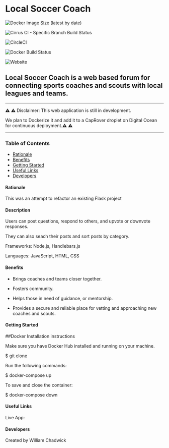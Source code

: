 <!-- Headings -->
# **Local Soccer Coach**

![Docker Image Size (latest by date)](https://img.shields.io/docker/image-size/teknofage/Local-Soccer-Coach-Node?sort=date&style=for-the-badge)

![Cirrus CI - Specific Branch Build Status](https://img.shields.io/cirrus/github/teknofage/Local-Soccer-Coach-Node?style=for-the-badge)

![CircleCI](https://img.shields.io/circleci/build/github/teknofage/Local-Soccer-Coach-Node?/)

![Docker Build Status](https://img.shields.io/docker/build/teknofage/Local-Soccer-Coach-Node?style=for-the-badge)

![Website](https://img.shields.io/website?down_color=light%20grey&down_message=offline&style=for-the-badge&up_color=green&up_message=online&url=https%3A%2F%2Freddit-clone.dev.teknofage.com)

## Local Soccer Coach is a web based forum for connecting sports coaches and scouts with local leagues and teams.

___

⚠️ ⚠️ Disclaimer: This web application is still in development. 

We plan to Dockerize it and add it to a CapRover droplet on Digital Ocean for continuous deployment.⚠️ ⚠️ 
___


### Table of Contents

* [Rationale](#Rationale)
* [Benefits](#Benefits)
* [Getting Started](#Getting_Started)
* [Useful Links](#Useful_Links)
* [Developers](#Developers)


#### Rationale

This was an attempt to refactor an existing Flask project


#### Description

Users can post questions, respond to others, and upvote or downvote responses. 

They can also seach their posts and sort posts by category.


Frameworks: Node.js, Handlebars.js

Languages: JavaScript, HTML, CSS


#### Benefits

- Brings coaches and teams closer together. 

- Fosters community.

- Helps those in need of guidance, or mentorship.

- Provides a secure and reliable place for vetting and approaching new coaches and scouts.


#### Getting Started

##Docker Installation instructions

Make sure you have Docker Hub installed and running on your machine.

$ git clone

Run the following commands:

$ docker-compose up

To save and close the container:

$ docker-compose down




#### Useful Links

Live App: 



#### Developers

Created by William Chadwick 
